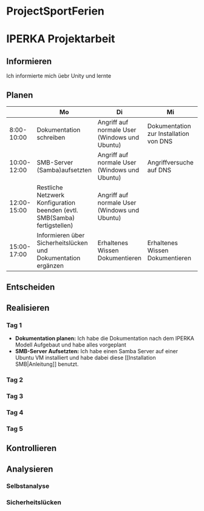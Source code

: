 # ProjectSportFerien


# IPERKA Projektarbeit
## Informieren
 Ich informierte mich üebr Unity und lernte
 
## Planen
 
|             | Mo                                                                        | Di                                            | Mi                                     | Do                                      | Fr                                     |
| ----------- | ------------------------------------------------------------------------- | --------------------------------------------- | -------------------------------------- | --------------------------------------- | -------------------------------------- |
| 8:00-10:00  | Dokumentation schreiben                                                   | Angriff auf normale User (Windows und Ubuntu) | Dokumentation zur Installation von DNS | Dokumentation zur Installation von DHCP | Dokumentation zur Installation von SMB |
| 10:00-12:00 | SMB-Server (Samba)aufsetzten                                              | Angriff auf normale User (Windows und Ubuntu) | Angriffversuche auf DNS                | Angriffversuche auf DHCP                | Angriffversuche auf SMB                |
| 12:00-15:00 | Restliche Netzwerk Konfiguration beenden (evtl. SMB(Samba) fertigstellen) | Angriff auf normale User (Windows und Ubuntu) |                                        |                                         |                                        |
| 15:00-17:00 | Informieren über Sicherheitslücken und Dokumentation ergänzen             | Erhaltenes Wissen Dokumentieren               | Erhaltenes Wissen Dokumentieren        | Erhaltenes Wissen Dokumentieren         | Erhaltenes Wissen Dokumentieren        |
 
 
## Entscheiden
 
## Realisieren
### Tag 1
- **Dokumentation planen:**
	Ich habe die Dokumentation nach dem IPERKA Modell Aufgebaut und habe alles vorgeplant
- **SMB-Server Aufsetzten:** 
	Ich habe einen Samba Server auf einer Ubuntu VM installiert und habe dabei diese [[Installation SMB|Anleitung]] benutzt.
### Tag 2
### Tag 3
### Tag 4
### Tag 5
## Kontrollieren
 
## Analysieren
### Selbstanalyse
### Sicherheitslücken
